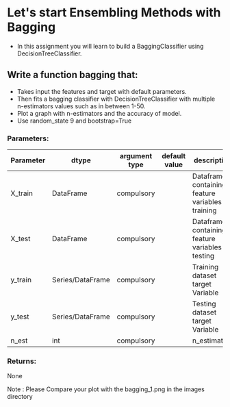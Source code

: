 # Let's start Ensembling Methods with Bagging

- In this assignment you will learn to build a BaggingClassifier using DecisionTreeClassifier.

## Write a function bagging that:

- Takes input the features and target with default parameters.
- Then fits a bagging classifier with DecisionTreeClassifier with multiple n-estimators values such as in between 1-50.
- Plot a graph with n-estimators and the accuracy of model.
- Use random_state 9 and bootstrap=True

### Parameters:

| Parameter | dtype | argument type | default value | description |
| --- | --- | --- | --- | --- |
| X_train | DataFrame | compulsory | | Dataframe containing feature variables for training|
| X_test | DataFrame | compulsory | | Dataframe containing feature variables for testing|
| y_train | Series/DataFrame | compulsory | | Training dataset target Variable |
| y_test | Series/DataFrame | compulsory | | Testing dataset target Variable |
| n_est | int | compulsory | | n_estimators |

### Returns:
None


Note : Please Compare your plot with the bagging_1.png in the images directory
